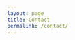 ```yaml
---
layout: page
title: Contact
permalink: /contact/
---
```


[jekyll-organization]: https://github.com/jekyll
